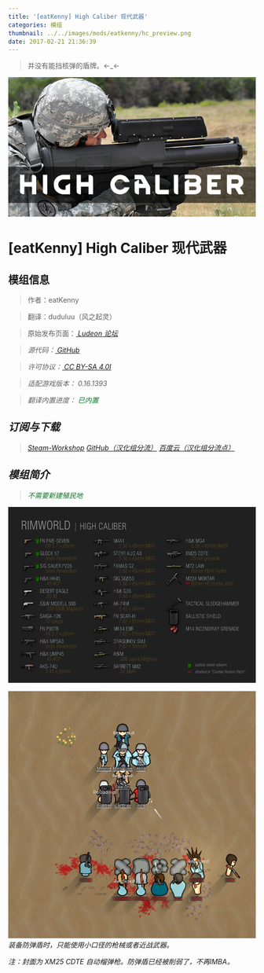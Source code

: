 ```yaml
---
title: '[eatKenny] High Caliber 现代武器'
categories: 模组
thumbnail: ../../images/mods/eatkenny/hc_preview.png
date: 2017-02-21 21:36:39
---
```


> 并没有能挡核弹的盾牌。←_←

<!--more-->

![hc](../../images/mods/eatkenny/hc_preview.png)

# [eatKenny] High Caliber 现代武器

## 模组信息

> 作者：eatKenny

> 翻译：duduluu（风之起灵）

> 原始发布页面：<a href="https://ludeon.com/forums/index.php?topic=16864.0"><i class="fa fa-link" aria-hidden="true" /> Ludeon 论坛</a>

> 源代码：<a href="https://github.com/RimWorld-zh/eatKenny-HighCaliber-zh" ><i class="fa fa-github" aria-hidden="true" /> GitHub</a>

> 许可协议：<a href="https://creativecommons.org/licenses/by-sa/4.0/" ><i class="fa fa-balance-scale" aria-hidden="true" /> CC BY-SA 4.0I</a>

> 适配游戏版本：<i class="fa fa-tag" aria-hidden="true"> 0.16.1393</i>

> 翻译内置进度：<i class="fa fa-check-circle" aria-hidden="true" title="翻译已内置于原作者的模组中，可直接从Steam工坊订阅" style="color:#097c25"> 已内置</i>

## 订阅与下载

> <a href="http://steamcommunity.com/sharedfiles/filedetails/?id=864412831"><i class="fa fa-steam-square" aria-hidden="true" /> Steam-Workshop</a>
> <a href="https://github.com/RimWorld-zh/eatKenny-HighCaliber-zh/releases" ><i class="fa fa-github" aria-hidden="true" /> GitHub（汉化组分流）</a>
> <a href="http://pan.baidu.com/s/1skKKBql"><i class="fa fa-paw" aria-hidden="true" /> 百度云（汉化组分流点）</a>

## 模组简介

> <i class="fa fa-check-circle" aria-hidden="true" style="color:#097c25"> 不需要新建殖民地</i>

![hc_weapons](../../images/mods/eatkenny/hc_weapons.png)

![hc_ballistic_shield](../../images/mods/eatkenny/hc_ballistic_shield.png)
装备防弹盾时，只能使用小口径的枪械或者近战武器。

注：封面为 XM25 CDTE 自动榴弹枪。防弹盾已经被削弱了，不再IMBA。